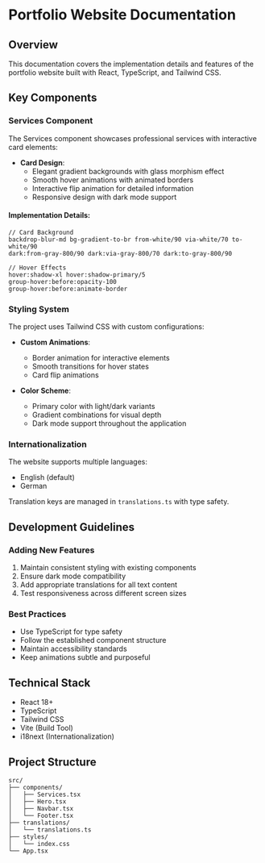 # Portfolio Website Documentation

## Overview
This documentation covers the implementation details and features of the portfolio website built with React, TypeScript, and Tailwind CSS.

## Key Components

### Services Component
The Services component showcases professional services with interactive card elements:

- **Card Design**:
  - Elegant gradient backgrounds with glass morphism effect
  - Smooth hover animations with animated borders
  - Interactive flip animation for detailed information
  - Responsive design with dark mode support

#### Implementation Details:
```tsx
// Card Background
backdrop-blur-md bg-gradient-to-br from-white/90 via-white/70 to-white/90
dark:from-gray-800/90 dark:via-gray-800/70 dark:to-gray-800/90

// Hover Effects
hover:shadow-xl hover:shadow-primary/5
group-hover:before:opacity-100
group-hover:before:animate-border
```

### Styling System
The project uses Tailwind CSS with custom configurations:

- **Custom Animations**:
  - Border animation for interactive elements
  - Smooth transitions for hover states
  - Card flip animations

- **Color Scheme**:
  - Primary color with light/dark variants
  - Gradient combinations for visual depth
  - Dark mode support throughout the application

### Internationalization
The website supports multiple languages:
- English (default)
- German

Translation keys are managed in `translations.ts` with type safety.

## Development Guidelines

### Adding New Features
1. Maintain consistent styling with existing components
2. Ensure dark mode compatibility
3. Add appropriate translations for all text content
4. Test responsiveness across different screen sizes

### Best Practices
- Use TypeScript for type safety
- Follow the established component structure
- Maintain accessibility standards
- Keep animations subtle and purposeful

## Technical Stack
- React 18+
- TypeScript
- Tailwind CSS
- Vite (Build Tool)
- i18next (Internationalization)

## Project Structure
```
src/
├── components/
│   ├── Services.tsx
│   ├── Hero.tsx
│   ├── Navbar.tsx
│   └── Footer.tsx
├── translations/
│   └── translations.ts
├── styles/
│   └── index.css
└── App.tsx
```
